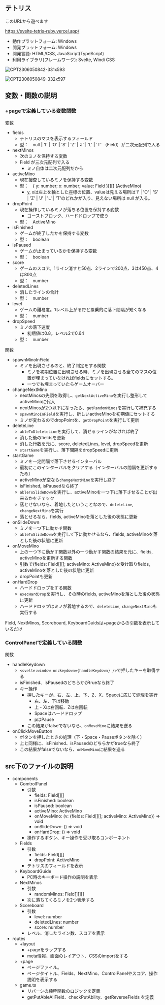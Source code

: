 ## テトリス

このURLから遊べます

https://svelte-tetris-ruby.vercel.app/

- 動作プラットフォーム: Windows
- 開発プラットフォーム: Windows
- 開発言語: HTML/CSS, JavaScript(TypeScript)
- 利用ライブラリ(フレームワーク): Svelte, Windi CSS

![CPT2306050842-331x593](https://github.com/akiogitgit/tetris/assets/88410576/91b433cd-83ec-4a7f-a69f-1b013ff751cd)

![CPT2306050849-332x597](https://github.com/akiogitgit/tetris/assets/88410576/4536e060-4693-43a2-bc44-743bf1f4375a)


## 変数・関数の説明

### +pageで定義している変数関数
変数
- fields
  - テトリスのマスを表示するフィールド
  - 型：　null | 'I' | 'O' | 'S' | 'Z' | 'J' | 'L' | 'T' （Field）が二次元配列で入る
- nextMinos
  - 次のミノを保持する変数
  - Field が三次元配列で入る
    - ミノ自体は二次元配列だから
- activeMino
  - 現在捜査しているミノを保持する変数
  - 型：　{ y: number; x: number; value: Field }[][] (ActiveMino)
    - y, xは左上を軸とした座標の位置、valueは見える場所は'I' | 'O' | 'S' | 'Z' | 'J' | 'L' | 'T'のどれかが入り、見えない場所は null が入る。
- dropPoint
  - 現在操作しているミノが落ちる位置を保持する変数
    - ゴーストブロック、ハードドロップで使う
  - 型：　ActiveMino
- isFinished
  - ゲームが終了したかを保持する変数
  - 型：　boolean
- isPaused
  - ゲームが止まっているかを保持する変数
  - 型：　boolean
- score
  - ゲームのスコア。1ライン消すと50点、2ラインで200点、3は450点、4は800点
  - 型：　number
- deletedLines
  - 消したラインの合計
  - 型：　number
- level
  - ゲームの難易度。1レベル上がる毎と累乗的に落下間隔が短くなる
  - 型：　number
- dropSpeed
  - ミノの落下速度
    - 初期値は0.8。レベル2で0.64
  - 型：　number

関数
- spawnMinoInField
  - ミノを出現させるのと、終了判定をする関数
    - ミノを初期位置に出現させる時、ミノを出現させる全てのマスの位置が埋まっていなければfieldsにセットする。
    - 一つでも埋まっていたらゲームオーバー
- changeNextMino
  - nextMinosの先頭を取得し、`getNextActiveMino`を実行し整形してactiveMinoに代入
  - nextMinosが2つ以下になったら、`getRandomMinos`を実行して補充する
  - `spawnMinoInField`を実行し、新しいactiveMinoを初期値にセットする
  - ミノが変わるのでdropPointを、`getDropPoint`を実行して更新
- deleteLine
  - `ableToDleleteLine`を実行して、消せるラインがなければ終了
  - 消した後のfieldsを更新
  - 消した行数を元に、score, deletedLines, level, dropSpeedを更新
  - `startGame`を実行し、落下間隔をdropSpeedに更新
- startGame
  - ミノを一定間隔で落下させるインターバル
  - 最初にこのインターバルをクリアする（インターバルの間隔を更新するため）
  - activeMinoが空なら`changeNextMino`を実行し終了
  - isFinished, isPausedなら終了
  - `ableToSlideDown`を実行し、activeMinoを一つ下に落下させることが出来るかをチェック
  - 落とせないなら、着地したということなので、`deleteLine`, `changeNextMino`を実行
  - 落とせるなら、fields, activeMinoを落とした後の状態に更新
- onSlideDown
  - ミノを一つ下に動かす関数
  - `ableToSlideDown`を実行して下に動かせるなら、fields, activeMinoを落とした後の状態に更新
- onMoveMino
  - 上の一つ下に動かす関数以外の一つ動かす関数の結果を元に、fields, activeMinoを更新する関数
  - 引数で{fields: Field[][]; activeMino: ActiveMino}を受け取りfields, activeMinoを落とした後の状態に更新
  - dropPointも更新
- onHardDrop
  - ハードドロップをする関数
  - `execHardDrop`を実行し、その時のfields, activeMinoを落とした後の状態に更新
  - ハードドロップはミノが着地するので、`deleteLine`, `changeNextMino`も実行する

Field, NextMinos, Scoreboard, KeyboardGuidsは+pageからの引数を表示しているだけ
### ControlPanelで定義している関数
関数
- handleKeydown
  - `<svelte:window on:keydown={handleKeydown} />`で押したキーを取得する
  - isFinished、isPausedのどちらかがtrueなら終了
  - キー操作
    - 押したキーが、右、左、上、下、Z、X、Spaceに応じて処理を実行
      - 右、左、下は移動
      - 上・Xは右回転、Zは左回転
      - Spaceはハードドロップ
      - pはPause
    - この結果がfalseでないなら、`onMoveMino`に結果を送る
- onClickMoveButton
  - ボタンを押したときの処理（下・Space・Pauseボタンを除く）
  - 上と同様に、isFinished、isPausedのどちらかがtrueなら終了
  - この結果がfalseでないなら、`onMoveMino`に結果を送る


## src下のファイルの説明
- components
  - ComtrolPanel
    - 引数
      - fields: Field[][]
      - isFinished: boolean
      - isPaused: boolean
      - activeMino: ActiveMino
      - onMoveMino: (v: {fields: Field[][]; activeMino: ActiveMino}) => void
      - onSlideDown: () => void
      - onHardDrop: () => void
    - 操作するボタン、キー操作を受け取るコンポーネント
  - Fields
    - 引数
      - fields: Field[][]
      - dropPoint: ActiveMino
    - テトリスのフィールドを表示
  - KeyboardGuide
    - PC時のキーボード操作の説明を表示
  - NextMinos
    - 引数
      - randomMinos: Field[][][]
    - 次に落ちてくるミノを2つ表示する
  - Scoreboard
    - 引数
      - level: number
      - deletedLines: number
      - score: number
    - レベル、消したライン数、スコアを表示
- routes
  - +layout
    - +pageをラップする
    - meta情報、画面のレイアウト、CSSのimportをする
  - +page
    - ページファイル。
    - ページタイトル、Fields、NextMino、ControlPanelやスコア、操作説明を表示する
  - game.ts
    - リバーシの純粋関数のロジックを定義
    - getPutAbleAllField、checkPutAbility、getReverseFields を定義
